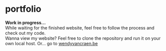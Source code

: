 # portfolio

**Work in progress...** <br>
While waiting for the finished website, feel free to follow the process and check out my code. <br>
Wanna view my website? Feel free to clone the repository and run it on your own local host.
Or... go to [wendyvancraen.be](http://wendyvancraen.be)
